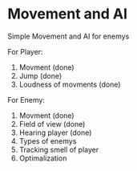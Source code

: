 # Movement and AI

Simple Movement and AI for enemys

For Player:
  1. Movment (done)
  2. Jump (done)
  3. Loudness of movments (done)

For Enemy:
  1. Movment (done)
  2. Field of view (done)
  3. Hearing player (done)
  4. Types of enemys
  5. Tracking smell of player
  6. Optimalization
